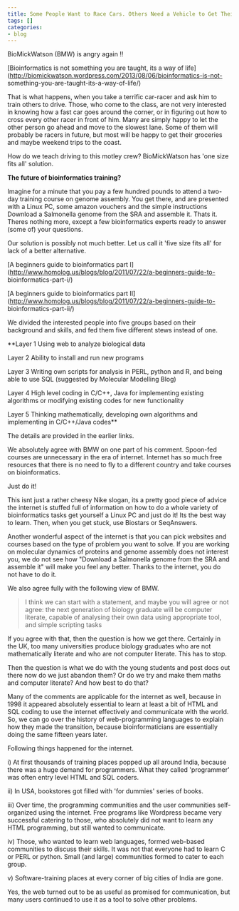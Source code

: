 ```yaml
---
title: Some People Want to Race Cars. Others Need a Vehicle to Get Their Groceries
tags: []
categories:
- blog
---
```

BioMickWatson (BMW) is angry again !!
<!--more-->

[Bioinformatics is not something you are taught, its a way of
life](http://biomickwatson.wordpress.com/2013/08/06/bioinformatics-is-not-
something-you-are-taught-its-a-way-of-life/)

That is what happens, when you take a terrific car-racer and ask him to train
others to drive. Those, who come to the class, are not very interested in
knowing how a fast car goes around the corner, or in figuring out how to cross
every other racer in front of him. Many are simply happy to let the other
person go ahead and move to the slowest lane. Some of them will probably be
racers in future, but most will be happy to get their groceries and maybe
weekend trips to the coast.

How do we teach driving to this motley crew? BioMickWatson has 'one size fits
all' solution.

>

**The future of bioinformatics training?**

Imagine for a minute that you pay a few hundred pounds to attend a two-day
training course on genome assembly. You get there, and are presented with a
Linux PC, some amazon vouchers and the simple instructions Download a
Salmonella genome from the SRA and assemble it. Thats it. Theres nothing more,
except a few bioinformatics experts ready to answer (some of) your questions.

Our solution is possibly not much better. Let us call it 'five size fits all'
for lack of a better alternative.

[A beginners guide to bioinformatics part
I](http://www.homolog.us/blogs/blog/2011/07/22/a-beginners-guide-to-
bioinformatics-part-i/)

[A beginners guide to bioinformatics part
II](http://www.homolog.us/blogs/blog/2011/07/22/a-beginners-guide-to-
bioinformatics-part-ii/)

We divided the interested people into five groups based on their background
and skills, and fed them five different stews instead of one.

**Layer 1 Using web to analyze biological data 

Layer 2 Ability to install and run new programs

Layer 3 Writing own scripts for analysis in PERL, python and R, and being able
to use SQL (suggested by Molecular Modelling Blog)

Layer 4 High level coding in C/C++, Java for implementing existing algorithms
or modifying existing codes for new functionality

Layer 5 Thinking mathematically, developing own algorithms and implementing in
C/C++/Java codes**

The details are provided in the earlier links.

We absolutely agree with BMW on one part of his comment. Spoon-fed courses are
unnecessary in the era of internet. Internet has so much free resources that
there is no need to fly to a different country and take courses on
bioinformatics.

>

Just do it!

This isnt just a rather cheesy Nike slogan, its a pretty good piece of advice
the internet is stuffed full of information on how to do a whole variety of
bioinformatics tasks get yourself a Linux PC and just do it! Its the best way
to learn. Then, when you get stuck, use Biostars or SeqAnswers.

Another wonderful aspect of the internet is that you can pick websites and
courses based on the type of problem you want to solve. If you are working on
molecular dynamics of proteins and genome assembly does not interest you, we
do not see how "Download a Salmonella genome from the SRA and assemble it"
will make you feel any better. Thanks to the internet, you do not have to do
it.

We also agree fully with the following view of BMW.

> I think we can start with a statement, and maybe you will agree or not
agree: the next generation of biology graduate will be computer literate,
capable of analysing their own data using appropriate tool, and simple
scripting tasks

If you agree with that, then the question is how we get there. Certainly in
the UK, too many universities produce biology graduates who are not
mathematically literate and who are not computer literate. This has to stop.

Then the question is what we do with the young students and post docs out
there now do we just abandon them? Or do we try and make them maths and
computer literate? And how best to do that?

Many of the comments are applicable for the internet as well, because in 1998
it appeared absolutely essential to learn at least a bit of HTML and SQL
coding to use the internet effectively and communicate with the world. So, we
can go over the history of web-programming languages to explain how they made
the transition, because bioinformaticians are essentially doing the same
fifteen years later.

Following things happened for the internet.

i) At first thousands of training places popped up all around India, because
there was a huge demand for programmers. What they called 'programmer' was
often entry level HTML and SQL coders.

ii) In USA, bookstores got filled with 'for dummies' series of books.

iii) Over time, the programming communities and the user communities self-
organized using the internet. Free programs like Wordpress became very
successful catering to those, who absolutely did not want to learn any HTML
programming, but still wanted to communicate.

iv) Those, who wanted to learn web languages, formed web-based communities to
discuss their skills. It was not that everyone had to learn C or PERL or
python. Small (and large) communities formed to cater to each group.

v) Software-training places at every corner of big cities of India are gone.

Yes, the web turned out to be as useful as promised for communication, but
many users continued to use it as a tool to solve other problems.

